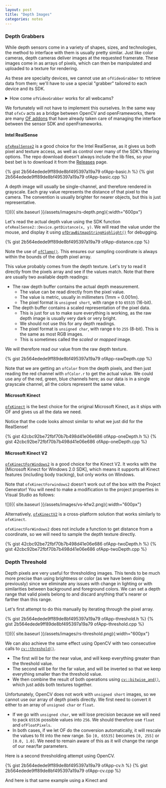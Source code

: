 ```yaml
---
layout: post
title: "Depth Images"
categories: notes
---
```


### Depth Grabbers

While depth sensors come in a variety of shapes, sizes, and technologies, the method to interface with them is usually pretty similar. Just like color cameras, depth cameras deliver images at the requested framerate. These images come in as arrays of pixels, which can then be manipulated and uploaded to a texture for rendering.

As these are specialty devices, we cannot use an `ofVideoGrabber` to retrieve data from them; we'll have to use a special "grabber" tailored to each device and its SDK. 

<details>
	<summary>How come <code>ofVideoGrabber</code> works for all webcams?</summary>
	<p markdown="1">
	[USB Video Class](https://en.m.wikipedia.org/wiki/USB_video_device_class), or UVC, is a standard describing formats by which a device can stream video frames. Most USB webcams follow this standard and that is why we can use a common interface to access their streams. 
	</p>
	<p markdown="1">
	`ofVideoGrabber` is then able to work with any USB video device that complies with the UVC standard. It is actually a wrapper with specific implementations based on the type of system we are on, for example [AVFoundation](https://developer.apple.com/av-foundation/) on macOS, [GStreamer](https://gstreamer.freedesktop.org/) on Linux, and [Windows Media Foundation](https://docs.microsoft.com/en-us/windows/win32/medfound/microsoft-media-foundation-sdk) on Windows.
	</p>
</details>

We fortunately will not have to implement this ourselves. In the same way that `ofxCv` acts as a bridge between OpenCV and openFrameworks, there are many [OF addons](http://ofxaddons.com/categories) that have already taken care of managing the interface between the sensor SDK and openFrameworks. 

#### Intel RealSense

[`ofxRealSense2`](https://github.com/prisonerjohn/ofxRealSense2) is a good choice for the Intel RealSense, as it gives us both pixel and texture access, as well as control over many of the SDK's filtering options. The repo download doesn't always include the lib files, so your best bet is to download it from the [Releases](https://github.com/prisonerjohn/ofxRealSense2/releases) page.

{% gist 2b564edede9ff89de8bf495397a19a79 ofApp-basic.h %}
{% gist 2b564edede9ff89de8bf495397a19a79 ofApp-basic.cpp %}

A depth image will usually be single-channel, and therefore rendered in grayscale. Each gray value represents the distance of that pixel to the camera. The convention is usually brighter for nearer objects, but this is just representative.

![]({{ site.baseurl }}/assets/images/rs-depth.png){:width="600px"}

Let's read the actual depth value using the SDK function `ofxRealSense2::Device.getDistance(x, y)`. We will read the value under the mouse, and display it using [`ofDrawBitmapStringHighlight()`](https://openframeworks.cc/documentation/graphics/ofGraphics/#!show_ofDrawBitmapString) for debugging.

{% gist 2b564edede9ff89de8bf495397a19a79 ofApp-distance.cpp %}

Note the use of [`ofClamp()`](https://openframeworks.cc/documentation/math/ofMath/#!show_ofClamp). This ensures our sampling coordinate is always within the bounds of the depth pixel array.

This value probably comes from the depth texture. Let's try to read it directly from the pixels array and see if the values match. Note that there are usually two available depth readings:

* The raw depth buffer contains the actual depth measurement. 
  * The value can be read directly from the pixel value.
  * The value is metric, usually in millimeters (1mm = 0.001m).
  * The pixel format is `unsigned short`, with range `0` to `65535` (16-bit).
* The depth buffer contains a scaled representation of the pixel data.
  * This is just for us to make sure everything is working, as the raw depth image is usually very dark or very bright.
  * We should not use this for any depth readings.
  * The pixel format is `unsigned char`, with range `0` to `255` (8-bit). This is the same as most RGB images.
  * This is sometimes called the *scaled* or *mapped* image.

We will therefore read our value from the raw depth texture.

{% gist 2b564edede9ff89de8bf495397a19a79 ofApp-rawDepth.cpp %}

Note that we are getting an `ofColor` from the depth pixels, and then just reading the red channel with `ofColor.r` to get the actual value. We could use any of the red, green, blue channels here; as our data is in a single grayscale channel, all the colors represent the same value.

#### Microsoft Kinect

[`ofxKinect`](https://openframeworks.cc/documentation/ofxKinect/) is the best choice for the original Microsoft Kinect, as it ships with OF and gives us all the data we need.

Notice that the code looks almost similar to what we just did for the RealSense!

{% gist 42cbc92be72fbf70b7b498d41e06e686 ofApp-oneDepth.h %}
{% gist 42cbc92be72fbf70b7b498d41e06e686 ofApp-oneDepth.cpp %}

#### Microsoft Kinect V2

[`ofxKinectForWindows2`](https://github.com/elliotwoods/ofxKinectForWindows2) is a good choice for the Kinect V2. It works with the [Microsoft Kinect for Windows 2.0 SDK], which means it supports all Kinect features (including body tracking), but only works on Windows.

Note that `ofxKinectForwindows2` doesn't work out of the box with the Project Generator! You will need to make a modification to the project properties in Visual Studio as follows:

![]({{ site.baseurl }}/assets/images/vs-kfw2.png){:width="600px"}

Alternatively, [`ofxKinectV2`](https://github.com/ofTheo/ofxKinectV2) is a cross-platform solution that works similarly to `ofxKinect`.

`ofxKinectForWindows2` does not include a function to get distance from a coordinate, so we will need to sample the depth texture directly.

{% gist 42cbc92be72fbf70b7b498d41e06e686 ofApp-twoDepth.h %}
{% gist 42cbc92be72fbf70b7b498d41e06e686 ofApp-twoDepth.cpp %}

### Depth Threshold

Depth pixels are very useful for thresholding images. This tends to be much more precise than using brightness or color (as we have been doing previously) since we eliminate any issues with change in lighting or with similarities between background and foreground colors. We can set a depth range that valid pixels belong to and discard anything that's nearer or farther than this range.

Let's first attempt to do this manually by iterating through the pixel array.

{% gist 2b564edede9ff89de8bf495397a19a79 ofApp-threshold.h %}
{% gist 2b564edede9ff89de8bf495397a19a79 ofApp-threshold.cpp %}

![]({{ site.baseurl }}/assets/images/rs-threshold.png){:width="600px"}

We can also achieve the same effect using OpenCV with two consecutive calls to [`cv::threshold()`](https://docs.opencv.org/2.4/modules/imgproc/doc/miscellaneous_transformations.html?highlight=threshold#threshold).
* The first will be for the near value, and will keep everything greater than the threshold value.
* The second will be for the far value, and will be inverted so that we keep everything smaller than the threshold value.
* We then combine the result of both operations using [`cv::bitwise_and()`](https://docs.opencv.org/2.4/modules/core/doc/operations_on_arrays.html?highlight=bitwise_and#bitwise-and), which just adds both textures together.

Unfortunately, OpenCV does not work with `unsigned short` images, so we cannot use our array of depth pixels directly. We first need to convert it either to an array of `unsigned char` or `float`. 
* If we go with `unsigned char`, we will lose precision because we will need to pack `65536` possible values into `256`. We should therefore use `float` and `ofFloatPixels`.
* In both cases, if we let OF do the conversion automatically, it will rescale the values to fit into the new range. So `[0, 65535]` becomes `[0, 255]` or `[0.0, 1.0]`. We need to remain aware of this as it will change the range of our near/far parameters.

Here is a second thresholding attempt using OpenCV.

{% gist 2b564edede9ff89de8bf495397a19a79 ofApp-cv.h %}
{% gist 2b564edede9ff89de8bf495397a19a79 ofApp-cv.cpp %}

And here is that same example using a Kinect and 
